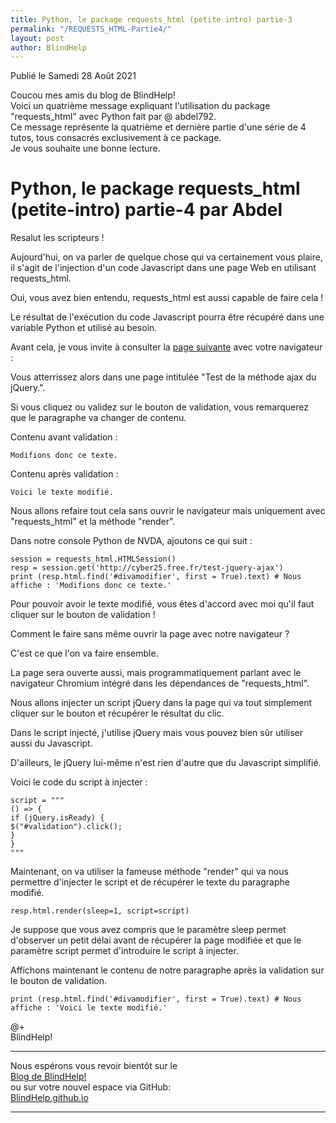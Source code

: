 ```yaml
---
title: Python, le package requests_html (petite intro) partie-3
permalink: "/REQUESTS_HTML-Partie4/"
layout: post
author: BlindHelp
---
```


<footer>Publié le Samedi 28 Août 2021</footer>


Coucou mes amis du blog de BlindHelp!    
Voici un quatrième message expliquant l'utilisation du package "requests_html" avec Python fait par @ abdel792.    
Ce message représente la quatrième et dernière partie d'une série de 4 tutos, tous consacrés exclusivement à ce package.    
Je vous souhaite une bonne lecture.    


# Python, le package requests_html (petite-intro) partie-4 par Abdel

Resalut les scripteurs !

Aujourd'hui, on va parler de quelque chose qui va certainement vous plaire, il s'agit de l'injection d'un code Javascript dans une page Web en utilisant requests_html.

Oui, vous avez bien entendu, requests_html est aussi capable de faire cela !

Le résultat de l'exécution du code Javascript pourra être récupéré dans une variable Python et utilisé au besoin.

Avant cela, je vous invite à consulter la [page suivante](http://cyber25.free.fr/test-jquery-ajax/) avec votre navigateur :

Vous atterrissez alors dans une page intitulée "Test de la méthode ajax du jQuery.".

Si vous cliquez ou validez sur le bouton de validation, vous remarquerez que le paragraphe va changer de contenu.

Contenu avant validation :

`Modifions donc ce texte.`

Contenu après validation :

`Voici le texte modifié.`

Nous allons refaire tout cela sans ouvrir le navigateur mais uniquement avec "requests_html" et la méthode "render".

Dans notre console Python de NVDA, ajoutons ce qui suit :

```
session = requests_html.HTMLSession()
resp = session.get('http://cyber25.free.fr/test-jquery-ajax')
print (resp.html.find('#divamodifier', first = True).text) # Nous affiche : 'Modifions donc ce texte.'
```

Pour pouvoir avoir le texte modifié, vous êtes d'accord avec moi qu'il faut cliquer sur le bouton de validation !

Comment le faire sans même ouvrir la page avec notre navigateur ?

C'est ce que l'on va faire ensemble.

La page sera ouverte aussi, mais programmatiquement parlant avec le navigateur Chromium intégré dans les dépendances de "requests_html".

Nous allons injecter un script jQuery dans la page qui va tout simplement cliquer sur le bouton et récupérer le résultat du clic.

Dans le script injecté, j'utilise jQuery mais vous pouvez bien sûr utiliser aussi du Javascript.

D'ailleurs, le jQuery lui-même n'est rien d'autre que du Javascript simplifié.

Voici le code du script à injecter :

```
script = """
() => {
if (jQuery.isReady) {
$("#validation").click();
}
}
"""
```

Maintenant, on va utiliser la fameuse méthode "render" qui va nous permettre d'injecter le script et de récupérer le texte du paragraphe modifié.

`resp.html.render(sleep=1, script=script)`

Je suppose que vous avez compris que le paramètre sleep permet d'observer un petit délai avant de récupérer la page modifiée et que le paramètre script permet d'introduire le script à injecter.

Affichons maintenant le contenu de notre paragraphe après la validation sur le bouton de validation.

`print (resp.html.find('#divamodifier', first = True).text) # Nous affiche : 'Voici le texte modifié.'`

@+    
BlindHelp!    

---

Nous espérons vous revoir bientôt sur le      
[Blog de BlindHelp!](http://blindhelp.blogspot.fr/)                    
ou sur  votre nouvel espace via GitHub:                     
[BlindHelp.github.io](https://blindhelp.github.io)                    

---